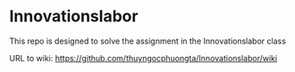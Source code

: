 # Innovationslabor
This repo is designed to solve the assignment in the Innovationslabor class

URL to wiki: https://github.com/thuyngocphuongta/Innovationslabor/wiki
